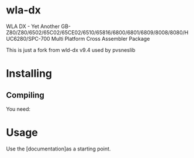 wla-dx
======

WLA DX - Yet Another
GB-Z80/Z80/6502/65C02/65CE02/6510/65816/6800/6801/6809/8008/8080/HUC6280/SPC-700 
Multi Platform Cross Assembler Package

This is just a fork from wld-dx v9.4 used by pvsneslib

Installing
==========

Compiling
---------

You need:

Usage
=====

Use the [documentation]as a starting point.

